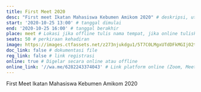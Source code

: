 ```yaml
---
title: First Meet 2020
desc: "First meet Ikatan Mahasiswa Kebumen Amikom 2020" # deskripsi, utamakan SEOABLE
start: '2020-10-25 13:00' # tanggal dimulai
end: '2020-10-25 16:00' # tanggal berakhir
place: meet # Lokasi jika offline tulis nama tempat, jika online tuliskan platform
seats: 50 # perkiraan kehadiran
image: https://images.ctfassets.net/z273njukdgu1/5T7C0LMgxUTdDFkMGIj02t/662475c2332e04a3e55af98cef0e09c6/Meetup_-13_-_Banner.png?w=600 # gambar, gunakan file eksternal direkomendasikan, atau gunakan /static
doc_link: false # dokumentasi file
reg_link: false # link registrasi
online: true # Digelar secara online atau offline
online_link: '//wa.me/6282243374043' # Link platform online (Zoom, Meet, Other)
---
```

First Meet Ikatan Mahasiswa Kebumen Amikom 2020